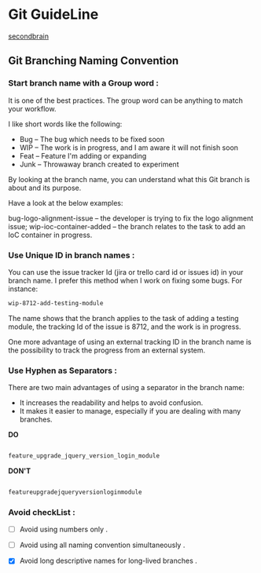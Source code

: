 # Git GuideLine

[secondbrain](https://zakariachamakh.github.io/)

## Git Branching Naming Convention

### Start branch name with a Group word :

It is one of the best practices. The group word can be anything to match your workflow.

I like short words like the following:

- Bug – The bug which needs to be fixed soon
- WIP – The work is in progress, and I am aware it will not finish soon 
- Feat  –  Feature I'm adding or expanding
- Junk  –  Throwaway branch created to experiment 

By looking at the branch name, you can understand what this Git branch is about and its purpose.

Have a look at the below examples:

bug-logo-alignment-issue – the developer is trying to fix the logo alignment issue;
wip-ioc-container-added – the branch relates to the task to add an IoC container in progress.

### Use Unique ID in branch names : 

You can use the issue tracker Id (jira or trello card id or issues id) in your branch name. I prefer this method when I work on fixing some bugs. For instance:

```md
wip-8712-add-testing-module

```

The name shows that the branch applies to the task of adding a testing module, the tracking Id of the issue is 8712, and the work is in progress.

One more advantage of using an external tracking ID in the branch name is the possibility to track the progress from an external system. 

### Use Hyphen as Separators : 

There are two main advantages of using a separator in the branch name:

- It increases the readability and helps to avoid confusion.
- It makes it easier to manage, especially if you are dealing with many branches. 

**DO** 

```md

feature_upgrade_jquery_version_login_module

```

**DON'T** 

```md

featureupgradejqueryversionloginmodule

```

### Avoid checkList : 

- [ ] Avoid using numbers only .
- [ ] Avoid using all naming convention simultaneously . 
- [x] Avoid long descriptive names for long-lived branches .
















